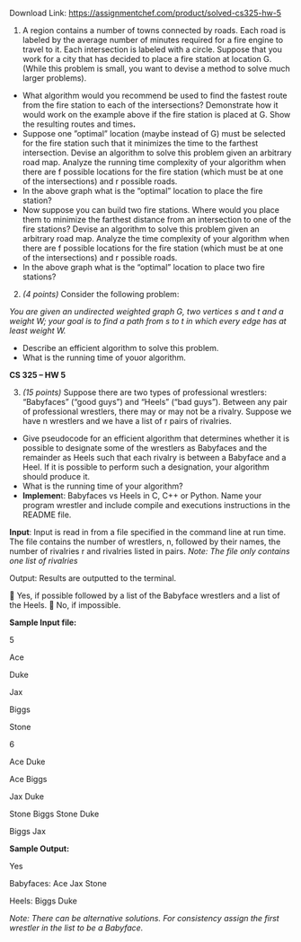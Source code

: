 Download Link: https://assignmentchef.com/product/solved-cs325-hw-5
<br>



<ol>

 <li><em> </em>A region contains a number of towns connected by roads. Each road is labeled by the average number of minutes required for a fire engine to travel to it.  Each intersection is labeled with a circle.  Suppose that you work for a city that has decided to place a fire station at location G. (While this problem is small, you want to devise a method to solve much larger problems).</li>

</ol>




<ul>

 <li>What algorithm would you recommend be used to find the fastest route from the fire station to each of the intersections? Demonstrate how it would work on the example above if the fire station is placed at G.  Show the resulting routes and times<strong>.  </strong></li>

 <li>Suppose one ”optimal” location (maybe instead of G) must be selected for the fire station such that it minimizes the time to the farthest intersection. Devise an algorithm to solve this problem given an arbitrary road map.  Analyze the running time complexity of your algorithm when there are f possible locations for the fire station (which must be at one of the intersections) and r possible roads.</li>

 <li>In the above graph what is the “optimal” location to place the fire station?</li>

 <li>Now suppose you can build two fire stations. Where would you place them to minimize the farthest distance from an intersection to one of the fire stations?  Devise an algorithm to solve this problem given an arbitrary road map.  Analyze the time complexity of your algorithm when there are f possible locations for the fire station (which must be at one of the intersections) and r possible roads.</li>

 <li>In the above graph what is the “optimal” location to place two fire stations?</li>

</ul>

<ol start="2">

 <li><em>(4 points)</em> Consider the following problem:</li>

</ol>

<em>You are given an undirected weighted graph G, two vertices s and t and a weight W; your goal is to find a path from s to t in which every edge has at least weight W.  </em>

<ul>

 <li>Describe an efficient algorithm to solve this problem.</li>

 <li>What is the running time of youor algorithm.</li>

</ul>




<strong>CS 325 – HW 5  </strong><strong> </strong>

<ol start="3">

 <li><em>(</em><em>15 points)</em> Suppose there are two types of professional wrestlers: “Babyfaces” (“good guys”) and “Heels” (“bad guys”). Between any pair of professional wrestlers, there may or may not be a rivalry. Suppose we have n wrestlers and we have a list of r pairs of rivalries.</li>

</ol>

<ul>

 <li>Give pseudocode for an efficient algorithm that determines whether it is possible to designate some of the wrestlers as Babyfaces and the remainder as Heels such that each rivalry is between a Babyface and a Heel. If it is possible to perform such a designation, your algorithm should produce it.</li>

 <li>What is the running time of your algorithm?</li>

 <li><strong>Implemen</strong>t: Babyfaces vs Heels in C, C++ or Python.  Name your program wrestler and include compile and executions instructions in the README file.</li>

</ul>

<strong>Input</strong>:  Input is read in from a file specified in the command line at run time.  The file contains the number of wrestlers, n, followed by their names, the number of rivalries r and rivalries listed in pairs.  <em>Note: The file only contains one list of rivalries</em>

Output:  Results are outputted to the terminal.

          Yes, if possible followed by a list of the Babyface wrestlers and a list of the Heels.       No, if impossible.




<strong>Sample Input file: </strong>

5

Ace

Duke

Jax

Biggs

Stone

6

Ace Duke

Ace Biggs

Jax Duke

Stone Biggs Stone Duke

Biggs Jax




<strong>Sample Output: </strong>

Yes

Babyfaces: Ace Jax Stone

Heels: Biggs Duke

<em>Note: There can be alternative solutions. For consistency assign the first wrestler in the list to be a Babyface. </em>